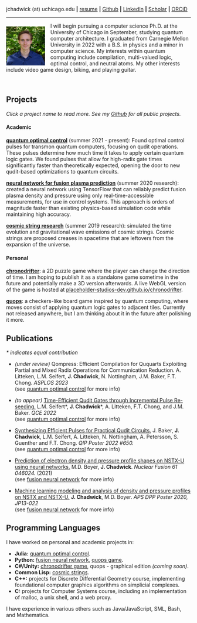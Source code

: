 jchadwick (at) uchicago.edu **\|** [resume](/files/resume.pdf) **\|** [Github](https://github.com/jasonchadwick/) **\|** [LinkedIn](https://linkedin.com/in/jasonchadwick) **\|** [Scholar](https://scholar.google.com/citations?user=kE5iFs0AAAAJ&hl=en) **\|** [ORCiD](https://orcid.org/0000-0002-7932-1418)

---

<img style="float: left; width: 21%; margin-right: 15px; margin-top: 10px" src="files/portrait.jpg">

I will begin pursuing a computer science Ph.D. at the University of Chicago in September, studying quantum computer architecture. I graduated from Carnegie Mellon University in 2022 with a B.S. in physics and a minor in computer science. My interests within quantum computing include compilation, multi-valued logic, optimal control, and neutral atoms. My other interests include video game design, biking, and playing guitar.

<br clear="left"/>

## Projects

*Click a project name to read more. See my [Github](https://github.com/jasonchadwick/) for all public projects.*

#### Academic

[**quantum optimal control**](/pages/pulses.md) (summer 2021 - present): Found optimal control pulses for transmon quantum computers, focusing on qudit operations. These pulses determine how much time it takes to apply certain quantum logic gates. We found pulses that allow for high-radix gate times significantly faster than theoretically expected, opening the door to new qudit-based optimizations to quantum circuits.

[**neural network for fusion plasma prediction**](/pages/fusion.md) (summer 2020 research): created a neural network using TensorFlow that can reliably predict fusion plasma density and pressure using only real-time-accessible measurements, for use in control systems. This approach is orders of magnitude faster than existing physics-based simulation code while maintaining high accuracy.

[**cosmic string research**](/pages/cosmic-strings.md) (summer 2019 research): simulated the time evolution and gravitational wave emissions of cosmic strings. Cosmic strings are proposed creases in spacetime that are leftovers from the expansion of the universe.

#### Personal

[**chronodrifter**](/pages/chronodrifter.md): a 2D puzzle game where the player can change the direction of time. I am hoping to publish it as a standalone game sometime in the future and potentially make a 3D version afterwards. A live WebGL version of the game is hosted at <a href="https://placeholder-studios-dev.github.io/chronodrifter" target="_blank" rel="noopener noreferrer">placeholder-studios-dev.github.io/chronodrifter</a>.

[**quops**](/pages/quops.md): a checkers-like board game inspired by quantum computing, where moves consist of applying quantum logic gates to adjacent tiles. Currently not released anywhere, but I am thinking about it in the future after polishing it more.

## Publications

*\* indicates equal contribution*

- *(under review)* Qompress: Efficient Compilation for Ququarts Exploiting Partial and Mixed Radix Operations for Communication Reduction. A. Litteken, L.M. Seifert, **J. Chadwick**, N. Nottingham, J.M. Baker, F.T. Chong. *ASPLOS 2023*
<br>(see [quantum optimal control](/pages/pulses.md) for more info)

- *(to appear)* <a href="https://arxiv.org/abs/2206.14975" target="_blank" rel="noopener noreferrer">Time-Efficient Qudit Gates through Incremental Pulse Re-seeding.</a> L.M. Seifert\*, **J. Chadwick**\*, A. Litteken, F.T. Chong, and J.M. Baker. *QCE 2022*
<br>(see [quantum optimal control](/pages/pulses.md) for more info)

- [Synthesizing Efficient Pulses for Practical Qudit Circuits.](/files/QIP-2022.pdf) J. Baker, **J. Chadwick**, L.M. Seifert, A. Litteken, N. Nottingham, A. Petersson, S. Guenther and F.T. Chong. *QIP Poster 2022 #650.*
<br>(see [quantum optimal control](/pages/pulses.md) for more info)

- <a href="https://doi.org/10.1088/1741-4326/abe08b" target="_blank" rel="noopener noreferrer">Prediction of electron density and pressure profile shapes on NSTX-U using neural networks.</a> M.D. Boyer, **J. Chadwick**. *Nuclear Fusion 61 046024.* (2021) 
<br>(see [fusion neural network](/pages/fusion.md) for more info)

- <a href="https://meetings.aps.org/Meeting/DPP20/Session/JP13.22" target="_blank" rel="noopener noreferrer">Machine learning modeling and analysis of density and pressure profiles on NSTX and NSTX-U.</a> **J. Chadwick**, M.D. Boyer. *APS DPP Poster 2020, JP13-022*
<br>(see [fusion neural network](/pages/fusion.md) for more info)



## Programming Languages

I have worked on personal and academic projects in:

- **Julia:** [quantum optimal control](/pages/pulses.md).
- **Python:** [fusion neural network](/pages/fusion.md), [quops game](/pages/quops.md).
- **C#/Unity:** [chronodrifter game](/pages/chronodrifter.md), quops - graphical edition *(coming soon)*.
- **Common Lisp:** [cosmic strings](/pages/cosmic-strings.md).
- **C++:** projects for Discrete Differential Geometry course, implementing foundational computer graphics algorithms on simplicial complexes.
- **C:** projects for Computer Systems course, including an implementation of malloc, a unix shell, and a web proxy.

I have experience in various others such as Java/JavaScript, SML, Bash, and Mathematica.
